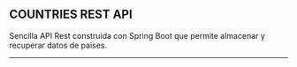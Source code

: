 COUNTRIES REST API
---------------------------------------------------------------

Sencilla API Rest construida con Spring Boot  que permite 
almacenar y recuperar datos de paises.

---------------------------------------------------------------


